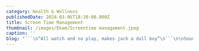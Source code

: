 ```yaml
---
category: Health & Wellness
publishedDate: 2024-03-06T18:30:00.000Z
title: Screen Time Management
thumbnail: /images/Ekam/Screentime managament.jpeg
caption: ''
blog: "```\n“All watch and no play, makes jack a dull boy”\n```\n\nSounds new, isn’t it? But apparently it is true!\n\nIn recent research published in the JAMA Paediatrics, an American Journal, it was found that in the wake of the pandemic, there has been a 52 percent increase in children's screen time worldwide. Moreover, passive screen time, particularly favoured by those who enjoy binge-watching TV shows, is identified as the least beneficial form of screen engagement. The research also revealed that prolonged screen exposure contributes to emotional dysregulation and has detrimental impacts on the academic performance of students in subjects such as mathematics and literacy.\n\nDisheartening, isn’t it? You might wonder if this would be the end of your child watching their favourite Tom & Jerry or Chotta Bheem. Worry not! The studies mentioned above solely indicate the effects of prolonged and uncontrolled screen time, which in-turn affects the health of the child negatively. This can be easily overcome if you know how to help your child manage their screen time. Come along with us to find how to do it!\n\n##### **Learn the art of balance!**\n\nThere are numerous advantages to allowing technology use in young children and it can be harnessed well if you strike the right balance. Once your child surpasses the age of two, it is acceptable to permit limited screen time—consider up to one hour per day—for activities like playing with tablets and phones. This can aid in the development of coordination, enhance quick reactions, and even improve language skills.\n\nSimilar to other toys and tools provided to our growing children, the use of smartphones should be moderated and never replace human interaction and real-world experiences. Regularly powering off devices is crucial to help your child understand the differences between the virtual and real worlds.\n\nAlso how about setting some ground rules like not to use our devices while eating? Or dedicate an entire day to digital detox by indulging in offline [after-school activities](https://www.ekaminstitutions.com/co-scholastics \"after-school activities\").\_\_\n\nSome of the [best schools in Bangalore](https://www.ekaminstitutions.com/ \"best schools in Bangalore\") teach children about the advantages of regulated screen time to maintain a tech-life balance\n\n##### **Have a conversation with your child to help them understand the risks**\n\nYou can assist them in steering clear of mindless scrolling and instilling a sense of understanding of the media they consume and the platforms they engage with. Encourage exploration of apps and websites that complement their real-world interests and foster essential skills. Utilise both free and premium tools available to manage your child's access to age-appropriate content and monitor the time spent on specific online activities, regardless of the device they use.\n\nAs your children become more involved in online activities, engage in regular conversations with them about addressing various risks, such as encountering inappropriate content or facing cyberbullying. Ensure they are aware of when and where to seek help if needed, and familiarise them with the tools they can use to address such situations.\n\nAlso [good schools near Electronic City](https://www.ekaminstitutions.com/ \"good schools near Electronic City\") are even training students to excel with limited internet access to ensure they build strong skills for a successful future.\n\n##### **Time for teachers to explore the SAMR model!**\n\nDr. Ruben Puentedura's SAMR model provides an important framework for assessing the thoughtful use and amalgamation of digital media and technology in an educational setting. SAMR, an acronym for Substitution, Augmentation, Modification, and Redefinition, offers a structured approach. In the transition to online teaching, educators frequently concentrate on the initial two levels, which entail substituting traditional materials with digital counterparts. This can involve tasks such as transforming lessons and worksheets into PDFs for online distribution or recording video lectures to facilitate learning at different speeds for different students.\n\n[Ekam Institutions](https://www.ekaminstitutions.com/ \"Ekam Institutions\"), one of the [best CBSE schools in Electronic city](https://www.ekaminstitutions.com/electronic-city-campus-facilities \"best CBSE schools in Electronic city\"), follows this method of teaching for early learners.\n\n##### **Managing screen time for learning**\n\nStudies revealed that screen time dedicated to educational purposes yields the greatest advantages, positively influencing children's perseverance and academic achievements without notable impacts on their health. Besides clearly understanding the purpose behind using a screen, it's important to assess whether it genuinely enhances learning outcomes. There are situations where a paper-based learning, such as for illustrating a mathematical model, may be more effective than using a screen.\n\n\_Conversely, if the goal is to efficiently gather and document data, opting for a screen might be more appropriate. So, once you understand the kind of learning you want to impart to the students, it will be easier to resort to the appropriate method.\n\nThere are several [schools in Electronic City](https://www.ekaminstitutions.com/about-us \"schools in Electronic City\")\_that offer alternatives to screen-based activities, showing students the importance of a balanced lifestyle.\n\n##### **Avoid creating an appeal on screen time**\n\nThe temptation to utilise screen time as a tool for managing a child's behaviour is significant and more prevalent, given its ability to get an immediate positive response. Nevertheless, this approach may inadvertently lead to a prolonged increase in overall screen usage. For instance, using screen time as a reward for positive behaviour or withdrawing it as a consequence for negative behaviour can instil an increased value for screen time in children, potentially fostering a greater desire for increased screen exposure.\n\nIt is true that parents and teachers wield significant influence in directing their children's media consumption. Granting children and adolescents opportunities to engage with their surroundings apart from screen-centric devices fosters active play, nurtures creativity, and contributes to the cultivation of healthy behaviours both presently and in the future.\n\nAt Ekam School, we prioritise a balanced educational approach, focusing on both academic excellence and responsible digital usage. As one of the distinguished [CBSE schools in Bangalore](https://www.ekaminstitutions.com/ \"CBSE schools in Bangalore\"), we ensure a controlled online environment through monitoring internet use, setting technology guidelines, and managing digital activities. Join us for an education that transcends traditional academics and prepares you for the future. [Enrol now](https://www.ekaminstitutions.com/admissions \"Enrol now\") for a holistic learning experience!\n"
---
```


